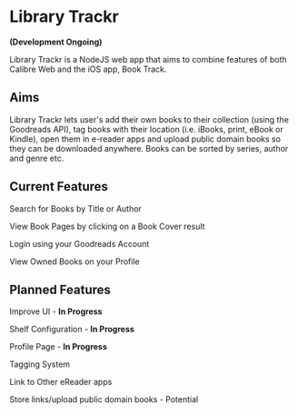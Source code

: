 # Library Trackr

**(Development Ongoing)**

Library Trackr is a NodeJS web app that aims to combine features of both Calibre Web and the iOS app, Book Track.

## Aims

Library Trackr lets user's add their own books to their collection (using the Goodreads API), tag books with their location (i.e. iBooks, print, eBook or Kindle), open them in e-reader apps and upload public domain books so they can be downloaded anywhere. Books can be sorted by series, author and genre etc.

## Current Features

Search for Books by Title or Author

View Book Pages by clicking on a Book Cover result

Login using your Goodreads Account

View Owned Books on your Profile

## Planned Features

Improve UI - **In Progress**

Shelf Configuration - **In Progress**

Profile Page - **In Progress**

Tagging System

Link to Other eReader apps

Store links/upload public domain books - Potential
